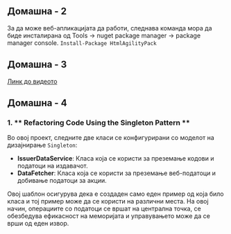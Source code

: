 ## Домашна - 2
За да може веб-апликацијата да работи, следнава команда мора да биде инсталирана од Tools -> nuget package manager -> package manager console.
`Install-Package HtmlAgilityPack`

## Домашна - 3
[Линк до видеото](https://drive.google.com/file/d/1U2ftEqsMR9NtkOv7FcvkDmRoKgVTmdQp/view?usp=sharing)

## Домашна - 4
### 1. ** Refactoring Code Using the Singleton Pattern **
 Во овој проект, следните две класи се конфигурирани со моделот на дизајнирање `Singleton`:

 - **IssuerDataService**: Класа која се користи за преземање кодови и податоци на издавачот.
 - **DataFetcher**: Класа која се користи за преземање веб-податоци и добивање податоци за акции.

 Овој шаблон осигурува дека е создаден само еден пример од која било класа и тој пример може да се користи на различни места. На овој начин, операциите со податоци се вршат на централна точка, се обезбедува ефикасност на меморијата и управувањето може да се врши од еден извор.
